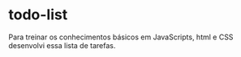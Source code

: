 # todo-list
Para treinar os conhecimentos básicos em JavaScripts, html e CSS desenvolvi essa lista de tarefas.
